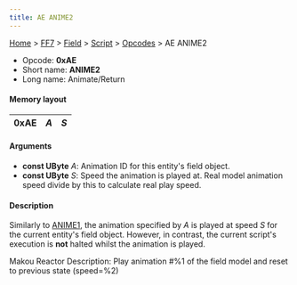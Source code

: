 ```yaml
---
title: AE ANIME2
---
```


[Home](/Main%20Page.md) > [FF7](/FF7.md) > [Field](/FF7/Field.md) > [Script](/FF7/Field/Script.md) > [Opcodes](/FF7/Field/Script/Opcodes.md) > AE ANIME2

-   Opcode: **0xAE**
-   Short name: **ANIME2**
-   Long name: Animate/Return

#### Memory layout

| 0xAE | *A* | *S* |
|------|-----|-----|

#### Arguments

-   **const UByte** *A*: Animation ID for this entity's field object.
-   **const UByte** *S*: Speed the animation is played at. Real model
    animation speed divide by this to calculate real play speed.

#### Description

Similarly to [ANIME1][], the animation specified by *A* is played at
speed *S* for the current entity's field object. However, in contrast,
the current script's execution is **not** halted whilst the animation is
played.

Makou Reactor Description: Play animation \#%1 of the field model and
reset to previous state (speed=%2)

  [ANIME1]: /FF7/Field/Script/Opcodes/A3%20ANIME1.md "wikilink"
